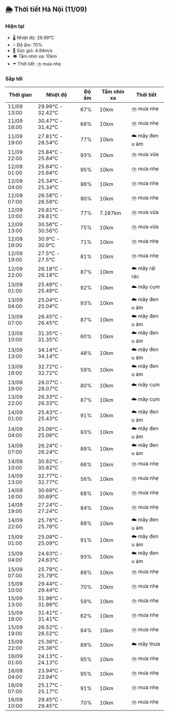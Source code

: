 ## 🌦️ Thời tiết Hà Nội (11/09)

### Hiện tại

- 🌡️ Nhiệt độ: 29.99℃
- 💦 Độ ẩm: 70%
- 💨 Sức gió: 4.94m/s
- 👁️ Tầm nhìn xa: 10km
- ☂️ Thời tiết: ⛈️ mưa nhẹ

### Sắp tới

| Thời gian | Nhiệt độ | Độ ẩm | Tầm nhìn xa | Thời tiết |
| --- | --- | --- | --- | --- |
| 11/09 13:00 | 29.99℃ - 32.42℃ | 67% | 10km | ⛈️ mưa nhẹ |
| 11/09 16:00 | 30.47℃ - 31.42℃ | 68% | 10km | ⛈️ mưa nhẹ |
| 11/09 19:00 | 27.81℃ - 28.54℃ | 77% | 10km | ☁️ mây đen u ám |
| 11/09 22:00 | 25.84℃ - 25.84℃ | 93% | 10km | ⛈️ mưa vừa |
| 12/09 01:00 | 25.64℃ - 25.64℃ | 95% | 10km | ⛈️ mưa nhẹ |
| 12/09 04:00 | 25.34℃ - 25.34℃ | 96% | 10km | ⛈️ mưa nhẹ |
| 12/09 07:00 | 26.58℃ - 26.58℃ | 90% | 10km | ⛈️ mưa nhẹ |
| 12/09 10:00 | 29.81℃ - 29.81℃ | 77% | 7.287km | ⛈️ mưa vừa |
| 12/09 13:00 | 30.56℃ - 30.56℃ | 75% | 10km | ⛈️ mưa vừa |
| 12/09 16:00 | 30.9℃ - 30.9℃ | 71% | 10km | ⛈️ mưa nhẹ |
| 12/09 19:00 | 27.5℃ - 27.5℃ | 81% | 10km | ⛈️ mưa nhẹ |
| 12/09 22:00 | 26.18℃ - 26.18℃ | 87% | 10km | ☁️ mây rải rác |
| 13/09 01:00 | 25.49℃ - 25.49℃ | 92% | 10km | ☁️ mây cụm |
| 13/09 04:00 | 25.04℃ - 25.04℃ | 93% | 10km | ☁️ mây đen u ám |
| 13/09 07:00 | 26.45℃ - 26.45℃ | 87% | 10km | ☁️ mây đen u ám |
| 13/09 10:00 | 31.35℃ - 31.35℃ | 60% | 10km | ☁️ mây đen u ám |
| 13/09 13:00 | 34.14℃ - 34.14℃ | 48% | 10km | ☁️ mây đen u ám |
| 13/09 16:00 | 32.72℃ - 32.72℃ | 59% | 10km | ☁️ mây đen u ám |
| 13/09 19:00 | 28.07℃ - 28.07℃ | 80% | 10km | ☁️ mây cụm |
| 13/09 22:00 | 26.33℃ - 26.33℃ | 87% | 10km | ☁️ mây cụm |
| 14/09 01:00 | 25.43℃ - 25.43℃ | 91% | 10km | ☁️ mây đen u ám |
| 14/09 04:00 | 25.06℃ - 25.06℃ | 93% | 10km | ☁️ mây đen u ám |
| 14/09 07:00 | 26.24℃ - 26.24℃ | 89% | 10km | ☁️ mây đen u ám |
| 14/09 10:00 | 30.82℃ - 30.82℃ | 66% | 10km | ⛈️ mưa nhẹ |
| 14/09 13:00 | 32.77℃ - 32.77℃ | 56% | 10km | ⛈️ mưa nhẹ |
| 14/09 16:00 | 30.69℃ - 30.69℃ | 68% | 10km | ⛈️ mưa nhẹ |
| 14/09 19:00 | 27.24℃ - 27.24℃ | 84% | 10km | ⛈️ mưa nhẹ |
| 14/09 22:00 | 25.76℃ - 25.76℃ | 88% | 10km | ☁️ mây đen u ám |
| 15/09 01:00 | 25.09℃ - 25.09℃ | 91% | 10km | ☁️ mây đen u ám |
| 15/09 04:00 | 24.63℃ - 24.63℃ | 93% | 10km | ☁️ mây đen u ám |
| 15/09 07:00 | 25.79℃ - 25.79℃ | 88% | 10km | ⛈️ mưa nhẹ |
| 15/09 10:00 | 29.44℃ - 29.44℃ | 70% | 10km | ⛈️ mưa nhẹ |
| 15/09 13:00 | 31.98℃ - 31.98℃ | 59% | 10km | ⛈️ mưa nhẹ |
| 15/09 16:00 | 31.41℃ - 31.41℃ | 62% | 10km | ⛈️ mưa nhẹ |
| 15/09 19:00 | 26.52℃ - 26.52℃ | 84% | 10km | ⛈️ mưa nhẹ |
| 15/09 22:00 | 25.36℃ - 25.36℃ | 89% | 10km | ☁️ mây thưa |
| 16/09 01:00 | 24.13℃ - 24.13℃ | 95% | 10km | ⛈️ mưa nhẹ |
| 16/09 04:00 | 23.94℃ - 23.94℃ | 95% | 10km | ⛈️ mưa nhẹ |
| 16/09 07:00 | 25.17℃ - 25.17℃ | 91% | 10km | ⛈️ mưa nhẹ |
| 16/09 10:00 | 29.45℃ - 29.45℃ | 70% | 10km | ⛈️ mưa nhẹ |
